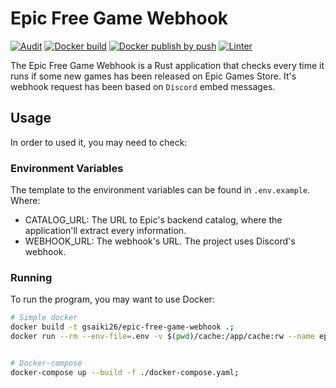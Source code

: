 # Epic Free Game Webhook
[![Audit](https://github.com/GSaiki26/epic-free-game-webhook/actions/workflows/audit.yaml/badge.svg)](https://github.com/GSaiki26/epic-free-game-webhook/actions/workflows/audit.yaml) [![Docker build](https://github.com/GSaiki26/epic-free-game-webhook/actions/workflows/docker-build.yaml/badge.svg)](https://github.com/GSaiki26/epic-free-game-webhook/actions/workflows/docker-build.yaml) [![Docker publish by push](https://github.com/GSaiki26/epic-free-game-webhook/actions/workflows/docker-push.yaml/badge.svg)](https://github.com/GSaiki26/epic-free-game-webhook/actions/workflows/docker-push.yaml) [![Linter](https://github.com/GSaiki26/epic-free-game-webhook/actions/workflows/linter.yaml/badge.svg)](https://github.com/GSaiki26/epic-free-game-webhook/actions/workflows/linter.yaml)

The Epic Free Game Webhook is a Rust application that checks every time it runs if some new games has been released on Epic Games Store.
It's webhook request has been based on ``Discord`` embed messages.

## Usage
In order to used it, you may need to check:

### Environment Variables
The template to the environment variables can be found in `.env.example`. Where:
* CATALOG_URL: The URL to Epic's backend catalog, where the application'll extract every information.
* WEBHOOK_URL: The webhook's URL. The project uses Discord's webhook.

### Running
To run the program, you may want to use Docker:
```sh
# Simple docker
docker build -t gsaiki26/epic-free-game-webhook .;
docker run --rm --env-file=.env -v $(pwd)/cache:/app/cache:rw --name epic-free-game-webhook gsaiki26/epic-free-game-webhook;


# Docker-compose
docker-compose up --build -f ./docker-compose.yaml;

```
